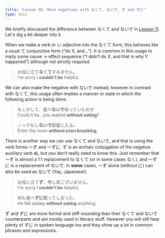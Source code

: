 ```yaml
---
title: "Lesson 56: More negatives with なくて, ないで, ず and ずに"
type: docs
---
```



We briefly discussed the difference between なくて and ないで in [Lesson 11](../../Section1/Part1/Lesson11.md). Let's dig a bit deeper into it.

When we make a verb or い adjective into the なくて form, this behaves like a usual て conjunctive form (“do X, and…”). It is common in this usage to imply some cause \-\> effect sequence (“I didn’t do X, and that is why Y happened”) although not strictly required. 

> お役に立て<b>なくて</b>すみません。  
> I'm sorry I <b>couldn't be</b> helpful.  

We can also make the negative with ないで instead, however in contrast with なくて, this usage often implies a manner or state in which the following action is being done.  

> もしかして、食べ<b>ないで</b>待っていたのか  
> Could it be...you waited <b>without eating</b>?  

> ノックもし<b>ないで</b>部屋に入る。  
> Enter the room <b>without even knocking</b>.  

There is another way we can use なくて and ないで, and that is using the verb forms 〜ず and 〜ずに. ず is an archaic conjugation of the negative auxiliary verb ぬ, but you don’t really need to know this. Just remember that 〜ず is almost a 1:1 replacement to なくて (or in some cases なく), and 〜ずに is a replacement of ないで. In **some** cases, 〜ず alone (without に) can also be used as ないで (Yay, Japanese!).

> お役に立て<b>ず</b>、申し訳ございません。  
> I'm sorry I <b>couldn't be</b> helpful.  

> 何も食べ<b>ずに</b>眠ってしまった。  
> He fell asleep <b>without eating</b> anything.  

ず and ずに are more formal and stiff-sounding than their なくて and ないで counterparts and are mostly used in literary stuff. However you will still hear plenty of ずに in spoken language too and they show up a lot in common phrases and expressions.
